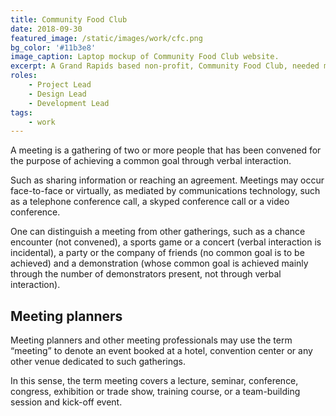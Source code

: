 ```yaml
---
title: Community Food Club
date: 2018-09-30
featured_image: /static/images/work/cfc.png
bg_color: '#11b3e8'
image_caption: Laptop mockup of Community Food Club website.
excerpt: A Grand Rapids based non-profit, Community Food Club, needed marketing materials created that told their story. The project was submitted and accepted to the 2018 Weekend For Good event in Grand Rapids. I was chosen to lead a team of six through the 3 day sprint.
roles: 
    - Project Lead
    - Design Lead
    - Development Lead
tags:
    - work
---
```


A meeting is a gathering of two or more people that has been convened for the purpose of achieving a common goal through verbal interaction.

Such as sharing information or reaching an agreement. Meetings may occur face-to-face or virtually, as mediated by communications technology, such as a telephone conference call, a skyped conference call or a video conference.

One can distinguish a meeting from other gatherings, such as a chance encounter (not convened), a sports game or a concert (verbal interaction is incidental), a party or the company of friends (no common goal is to be achieved) and a demonstration (whose common goal is achieved mainly through the number of demonstrators present, not through verbal interaction).

## Meeting planners

Meeting planners and other meeting professionals may use the term “meeting” to denote an event booked at a hotel, convention center or any other venue dedicated to such gatherings.

In this sense, the term meeting covers a lecture, seminar, conference, congress, exhibition or trade show, training course, or a team-building session and kick-off event.
